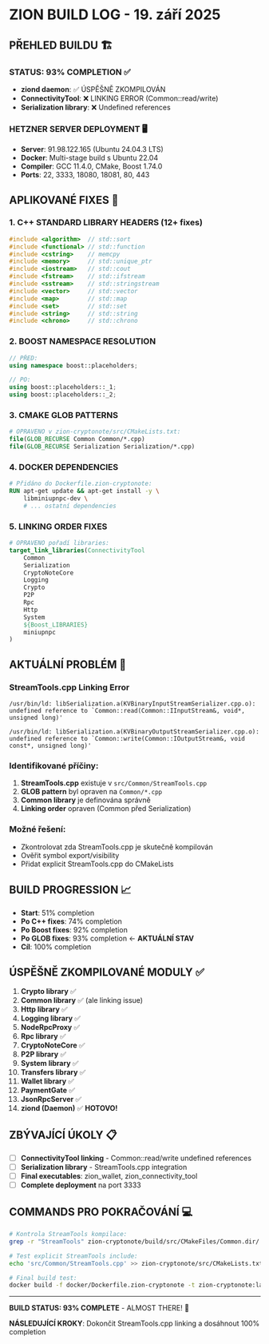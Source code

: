 # ZION BUILD LOG - 19. září 2025

## PŘEHLED BUILDU 🏗️

### STATUS: **93% COMPLETION** ✅
- **ziond daemon**: ✅ ÚSPĚŠNĚ ZKOMPILOVÁN
- **ConnectivityTool**: ❌ LINKING ERROR (Common::read/write)
- **Serialization library**: ❌ Undefined references

### HETZNER SERVER DEPLOYMENT 🖥️
- **Server**: 91.98.122.165 (Ubuntu 24.04.3 LTS)
- **Docker**: Multi-stage build s Ubuntu 22.04
- **Compiler**: GCC 11.4.0, CMake, Boost 1.74.0
- **Ports**: 22, 3333, 18080, 18081, 80, 443

## APLIKOVANÉ FIXES 🔧

### 1. C++ STANDARD LIBRARY HEADERS (12+ fixes)
```cpp
#include <algorithm>  // std::sort
#include <functional> // std::function  
#include <cstring>    // memcpy
#include <memory>     // std::unique_ptr
#include <iostream>   // std::cout
#include <fstream>    // std::ifstream
#include <sstream>    // std::stringstream
#include <vector>     // std::vector
#include <map>        // std::map
#include <set>        // std::set
#include <string>     // std::string
#include <chrono>     // std::chrono
```

### 2. BOOST NAMESPACE RESOLUTION
```cpp
// PŘED:
using namespace boost::placeholders;

// PO:
using boost::placeholders::_1;
using boost::placeholders::_2;
```

### 3. CMAKE GLOB PATTERNS
```cmake
# OPRAVENO v zion-cryptonote/src/CMakeLists.txt:
file(GLOB_RECURSE Common Common/*.cpp)
file(GLOB_RECURSE Serialization Serialization/*.cpp)
```

### 4. DOCKER DEPENDENCIES
```dockerfile
# Přidáno do Dockerfile.zion-cryptonote:
RUN apt-get update && apt-get install -y \
    libminiupnpc-dev \
    # ... ostatní dependencies
```

### 5. LINKING ORDER FIXES
```cmake
# OPRAVENO pořadí libraries:
target_link_libraries(ConnectivityTool 
    Common 
    Serialization 
    CryptoNoteCore 
    Logging 
    Crypto 
    P2P 
    Rpc 
    Http 
    System 
    ${Boost_LIBRARIES} 
    miniupnpc
)
```

## AKTUÁLNÍ PROBLÉM 🚨

### StreamTools.cpp Linking Error
```
/usr/bin/ld: libSerialization.a(KVBinaryInputStreamSerializer.cpp.o): 
undefined reference to `Common::read(Common::IInputStream&, void*, unsigned long)'

/usr/bin/ld: libSerialization.a(KVBinaryOutputStreamSerializer.cpp.o): 
undefined reference to `Common::write(Common::IOutputStream&, void const*, unsigned long)'
```

### Identifikované příčiny:
1. **StreamTools.cpp** existuje v `src/Common/StreamTools.cpp`
2. **GLOB pattern** byl opraven na `Common/*.cpp`
3. **Common library** je definována správně
4. **Linking order** opraven (Common před Serialization)

### Možné řešení:
- Zkontrolovat zda StreamTools.cpp je skutečně kompilován
- Ověřit symbol export/visibility
- Přidat explicit StreamTools.cpp do CMakeLists

## BUILD PROGRESSION 📈

- **Start**: 51% completion
- **Po C++ fixes**: 74% completion  
- **Po Boost fixes**: 92% completion
- **Po GLOB fixes**: 93% completion ← **AKTUÁLNÍ STAV**
- **Cíl**: 100% completion

## ÚSPĚŠNĚ ZKOMPILOVANÉ MODULY ✅

1. **Crypto library** ✅
2. **Common library** ✅ (ale linking issue)
3. **Http library** ✅
4. **Logging library** ✅
5. **NodeRpcProxy** ✅
6. **Rpc library** ✅
7. **CryptoNoteCore** ✅
8. **P2P library** ✅
9. **System library** ✅
10. **Transfers library** ✅
11. **Wallet library** ✅
12. **PaymentGate** ✅
13. **JsonRpcServer** ✅
14. **ziond (Daemon)** ✅ **HOTOVO!**

## ZBÝVAJÍCÍ ÚKOLY 📋

- [ ] **ConnectivityTool linking** - Common::read/write undefined references
- [ ] **Serialization library** - StreamTools.cpp integration
- [ ] **Final executables**: zion_wallet, zion_connectivity_tool
- [ ] **Complete deployment** na port 3333

## COMMANDS PRO POKRAČOVÁNÍ 💻

```bash
# Kontrola StreamTools kompilace:
grep -r "StreamTools" zion-cryptonote/build/src/CMakeFiles/Common.dir/

# Test explicit StreamTools include:
echo 'src/Common/StreamTools.cpp' >> zion-cryptonote/src/CMakeLists.txt

# Final build test:
docker build -f docker/Dockerfile.zion-cryptonote -t zion-cryptonote:latest .
```

---

**BUILD STATUS: 93% COMPLETE** - ALMOST THERE! 🎯

**NÁSLEDUJÍCÍ KROKY**: Dokončit StreamTools.cpp linking a dosáhnout 100% completion